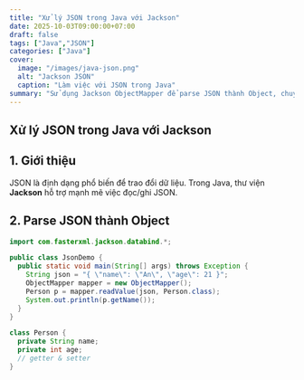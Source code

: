```yaml
---
title: "Xử lý JSON trong Java với Jackson"
date: 2025-10-03T09:00:00+07:00
draft: false
tags: ["Java","JSON"]
categories: ["Java"]
cover:
  image: "/images/java-json.png"
  alt: "Jackson JSON"
  caption: "Làm việc với JSON trong Java"
summary: "Sử dụng Jackson ObjectMapper để parse JSON thành Object, chuyển Object sang JSON và custom serialization."
---
```


## Xử lý JSON trong Java với Jackson

## 1. Giới thiệu

JSON là định dạng phổ biến để trao đổi dữ liệu. Trong Java, thư viện **Jackson** hỗ trợ mạnh mẽ việc đọc/ghi JSON.

## 2. Parse JSON thành Object

```java
import com.fasterxml.jackson.databind.*;

public class JsonDemo {
  public static void main(String[] args) throws Exception {
    String json = "{ \"name\": \"An\", \"age\": 21 }";
    ObjectMapper mapper = new ObjectMapper();
    Person p = mapper.readValue(json, Person.class);
    System.out.println(p.getName());
  }
}

class Person {
  private String name;
  private int age;
  // getter & setter
}
